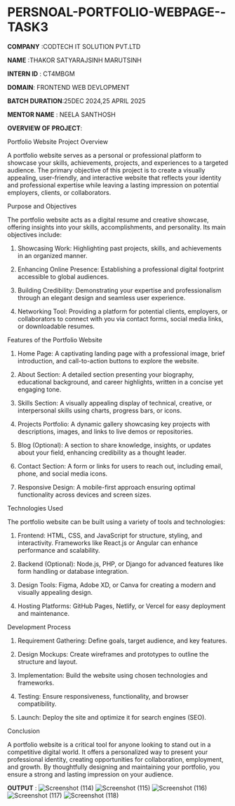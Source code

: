 # PERSNOAL-PORTFOLIO-WEBPAGE--TASK3

**COMPANY** :CODTECH IT SOLUTION PVT.LTD

**NAME**  :THAKOR SATYARAJSINH MARUTSINH

**INTERN ID** : CT4MBGM

**DOMAIN**: FRONTEND WEB DEVLOPMENT

**BATCH DURATION**:25DEC 2024,25 APRIL 2025

**MENTOR NAME** : NEELA SANTHOSH

**OVERVIEW OF PROJECT**: 

Portfolio Website Project Overview

A portfolio website serves as a personal or professional platform to showcase your skills, achievements, projects, and experiences to a targeted audience. The primary objective of this project is to create a visually appealing, user-friendly, and interactive website that reflects your identity and professional expertise while leaving a lasting impression on potential employers, clients, or collaborators.

Purpose and Objectives

The portfolio website acts as a digital resume and creative showcase, offering insights into your skills, accomplishments, and personality. Its main objectives include:

1. Showcasing Work: Highlighting past projects, skills, and achievements in an organized manner.


2. Enhancing Online Presence: Establishing a professional digital footprint accessible to global audiences.


3. Building Credibility: Demonstrating your expertise and professionalism through an elegant design and seamless user experience.


4. Networking Tool: Providing a platform for potential clients, employers, or collaborators to connect with you via contact forms, social media links, or downloadable resumes.



Features of the Portfolio Website

1. Home Page: A captivating landing page with a professional image, brief introduction, and call-to-action buttons to explore the website.


2. About Section: A detailed section presenting your biography, educational background, and career highlights, written in a concise yet engaging tone.


3. Skills Section: A visually appealing display of technical, creative, or interpersonal skills using charts, progress bars, or icons.


4. Projects Portfolio: A dynamic gallery showcasing key projects with descriptions, images, and links to live demos or repositories.


5. Blog (Optional): A section to share knowledge, insights, or updates about your field, enhancing credibility as a thought leader.


6. Contact Section: A form or links for users to reach out, including email, phone, and social media icons.


7. Responsive Design: A mobile-first approach ensuring optimal functionality across devices and screen sizes.



Technologies Used

The portfolio website can be built using a variety of tools and technologies:

1. Frontend: HTML, CSS, and JavaScript for structure, styling, and interactivity. Frameworks like React.js or Angular can enhance performance and scalability.


2. Backend (Optional): Node.js, PHP, or Django for advanced features like form handling or database integration.


3. Design Tools: Figma, Adobe XD, or Canva for creating a modern and visually appealing design.


4. Hosting Platforms: GitHub Pages, Netlify, or Vercel for easy deployment and maintenance.



Development Process

1. Requirement Gathering: Define goals, target audience, and key features.


2. Design Mockups: Create wireframes and prototypes to outline the structure and layout.


3. Implementation: Build the website using chosen technologies and frameworks.


4. Testing: Ensure responsiveness, functionality, and browser compatibility.


5. Launch: Deploy the site and optimize it for search engines (SEO).



Conclusion

A portfolio website is a critical tool for anyone looking to stand out in a competitive digital world. It offers a personalized way to present your professional identity, creating opportunities for collaboration, employment, and growth. By thoughtfully designing and maintaining your portfolio, you ensure a strong and lasting impression on your audience.









**OUTPUT** :
![Screenshot (114)](https://github.com/user-attachments/assets/f0fa5df1-ebca-4ba3-9350-b035beb7fab1)
![Screenshot (115)](https://github.com/user-attachments/assets/9fcc4e8c-535d-4eac-902b-a089799aaccc)
![Screenshot (116)](https://github.com/user-attachments/assets/7df86d4b-2b19-4951-bb5a-ecd838feaae5)
![Screenshot (117)](https://github.com/user-attachments/assets/3a7f7108-43c4-44b6-a190-e73439dff8b9)
![Screenshot (118)](https://github.com/user-attachments/assets/49f24343-8a13-42bf-a46e-8fe33900aa1f)

